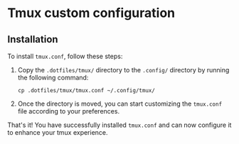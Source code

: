 # Tmux custom configuration

## Installation

To install `tmux.conf`, follow these steps:

1. Copy the `.dotfiles/tmux/` directory to the `.config/` directory by running the following command:

    ```
    cp .dotfiles/tmux/tmux.conf ~/.config/tmux/
    ```

2. Once the directory is moved, you can start customizing the `tmux.conf` file according to your preferences.

That's it! You have successfully installed `tmux.conf` and can now configure it to enhance your tmux experience.

